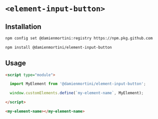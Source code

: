 # `<element-input-button>`

## Installation

```sh
npm config set @damienmortini:registry https://npm.pkg.github.com

npm install @damienmortini/element-input-button
```

## Usage
```html
<script type="module">

  import MyElement from '@damienmortini/element-input-button';

  window.customElements.define(`my-element-name`, MyElement);

</script>

<my-element-name></my-element-name>
```

